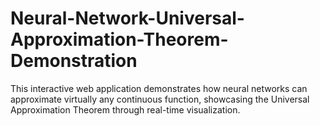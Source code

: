 # Neural-Network-Universal-Approximation-Theorem-Demonstration
This interactive web application demonstrates how neural networks can approximate virtually any continuous function, showcasing the Universal Approximation Theorem through real-time visualization.
